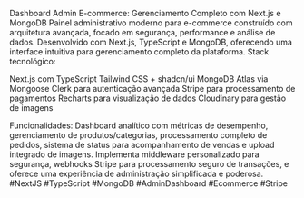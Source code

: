 Dashboard Admin E-commerce: Gerenciamento Completo com Next.js e MongoDB
Painel administrativo moderno para e-commerce construído com arquitetura avançada, focado em segurança, performance e análise de dados. Desenvolvido com Next.js, TypeScript e MongoDB, oferecendo uma interface intuitiva para gerenciamento completo da plataforma.
Stack tecnológico:

Next.js com TypeScript
Tailwind CSS + shadcn/ui
MongoDB Atlas via Mongoose
Clerk para autenticação avançada
Stripe para processamento de pagamentos
Recharts para visualização de dados
Cloudinary para gestão de imagens

Funcionalidades:
Dashboard analítico com métricas de desempenho, gerenciamento de produtos/categorias, processamento completo de pedidos, sistema de status para acompanhamento de vendas e upload integrado de imagens.
Implementa middleware personalizado para segurança, webhooks Stripe para processamento seguro de transações, e oferece uma experiência de administração simplificada e poderosa.
#NextJS #TypeScript #MongoDB #AdminDashboard #Ecommerce #Stripe
